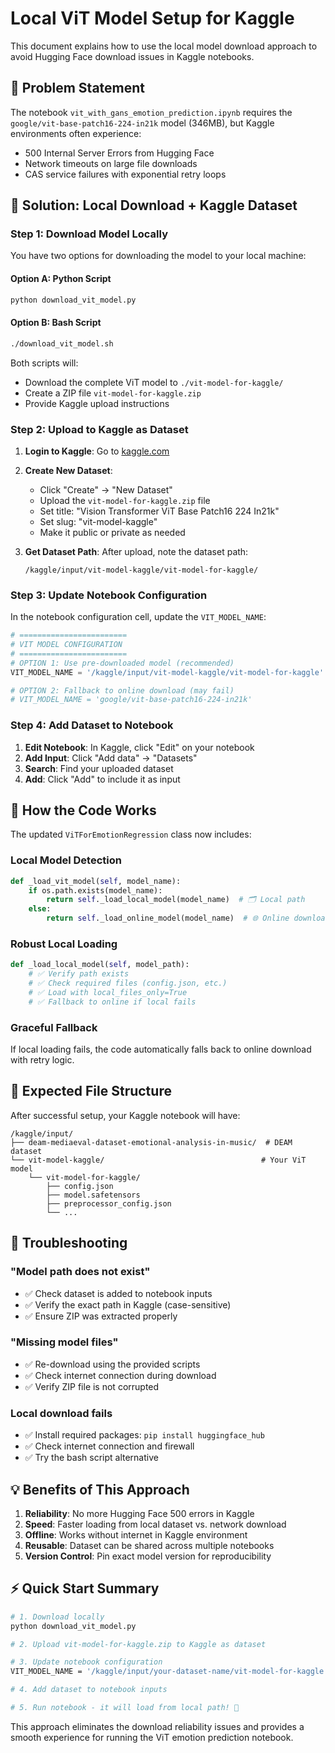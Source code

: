 # Local ViT Model Setup for Kaggle

This document explains how to use the local model download approach to avoid Hugging Face download issues in Kaggle notebooks.

## 🎯 Problem Statement

The notebook `vit_with_gans_emotion_prediction.ipynb` requires the `google/vit-base-patch16-224-in21k` model (346MB), but Kaggle environments often experience:
- 500 Internal Server Errors from Hugging Face
- Network timeouts on large file downloads
- CAS service failures with exponential retry loops

## 🔧 Solution: Local Download + Kaggle Dataset

### Step 1: Download Model Locally

You have two options for downloading the model to your local machine:

#### Option A: Python Script
```bash
python download_vit_model.py
```

#### Option B: Bash Script
```bash
./download_vit_model.sh
```

Both scripts will:
- Download the complete ViT model to `./vit-model-for-kaggle/`
- Create a ZIP file `vit-model-for-kaggle.zip`
- Provide Kaggle upload instructions

### Step 2: Upload to Kaggle as Dataset

1. **Login to Kaggle**: Go to [kaggle.com](https://kaggle.com)

2. **Create New Dataset**: 
   - Click "Create" → "New Dataset"
   - Upload the `vit-model-for-kaggle.zip` file
   - Set title: "Vision Transformer ViT Base Patch16 224 In21k"
   - Set slug: "vit-model-kaggle" 
   - Make it public or private as needed

3. **Get Dataset Path**: After upload, note the dataset path:
   ```
   /kaggle/input/vit-model-kaggle/vit-model-for-kaggle/
   ```

### Step 3: Update Notebook Configuration

In the notebook configuration cell, update the `VIT_MODEL_NAME`:

```python
# ========================
# VIT MODEL CONFIGURATION
# ========================
# OPTION 1: Use pre-downloaded model (recommended)
VIT_MODEL_NAME = '/kaggle/input/vit-model-kaggle/vit-model-for-kaggle'  # ✅ Your dataset path

# OPTION 2: Fallback to online download (may fail)
# VIT_MODEL_NAME = 'google/vit-base-patch16-224-in21k'
```

### Step 4: Add Dataset to Notebook

1. **Edit Notebook**: In Kaggle, click "Edit" on your notebook
2. **Add Input**: Click "Add data" → "Datasets" 
3. **Search**: Find your uploaded dataset
4. **Add**: Click "Add" to include it as input

## 🔄 How the Code Works

The updated `ViTForEmotionRegression` class now includes:

### Local Model Detection
```python
def _load_vit_model(self, model_name):
    if os.path.exists(model_name):
        return self._load_local_model(model_name)  # 🗂️ Local path
    else:
        return self._load_online_model(model_name)  # 🌐 Online download
```

### Robust Local Loading
```python
def _load_local_model(self, model_path):
    # ✅ Verify path exists
    # ✅ Check required files (config.json, etc.)
    # ✅ Load with local_files_only=True
    # ✅ Fallback to online if local fails
```

### Graceful Fallback
If local loading fails, the code automatically falls back to online download with retry logic.

## 📁 Expected File Structure

After successful setup, your Kaggle notebook will have:

```
/kaggle/input/
├── deam-mediaeval-dataset-emotional-analysis-in-music/  # DEAM dataset
└── vit-model-kaggle/                                   # Your ViT model
    └── vit-model-for-kaggle/
        ├── config.json
        ├── model.safetensors
        ├── preprocessor_config.json
        └── ...
```

## 🚨 Troubleshooting

### "Model path does not exist"
- ✅ Check dataset is added to notebook inputs
- ✅ Verify the exact path in Kaggle (case-sensitive)
- ✅ Ensure ZIP was extracted properly

### "Missing model files"
- ✅ Re-download using the provided scripts
- ✅ Check internet connection during download
- ✅ Verify ZIP file is not corrupted

### Local download fails
- ✅ Install required packages: `pip install huggingface_hub`
- ✅ Check internet connection and firewall
- ✅ Try the bash script alternative

## 💡 Benefits of This Approach

1. **Reliability**: No more Hugging Face 500 errors in Kaggle
2. **Speed**: Faster loading from local dataset vs. network download
3. **Offline**: Works without internet in Kaggle environment
4. **Reusable**: Dataset can be shared across multiple notebooks
5. **Version Control**: Pin exact model version for reproducibility

## ⚡ Quick Start Summary

```bash
# 1. Download locally
python download_vit_model.py

# 2. Upload vit-model-for-kaggle.zip to Kaggle as dataset

# 3. Update notebook configuration
VIT_MODEL_NAME = '/kaggle/input/your-dataset-name/vit-model-for-kaggle'

# 4. Add dataset to notebook inputs

# 5. Run notebook - it will load from local path! 🎉
```

This approach eliminates the download reliability issues and provides a smooth experience for running the ViT emotion prediction notebook.
